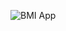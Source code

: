 ![BMI App](https://github.com/Dev-Aisha/BMI_Calculator_App/assets/140311112/c9b2a5fc-7feb-473c-b7ec-2088c9083140)
